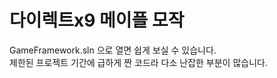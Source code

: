 # 다이렉트x9 메이플 모작
GameFramework.sln 으로 열면 쉽게 보실 수 있습니다. </br>
제한된 프로젝트 기간에 급하게 짠 코드라 다소 난잡한 부분이 많습니다.
